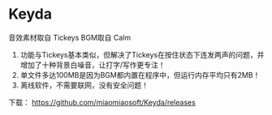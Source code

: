 # Keyda

音效素材取自 Tickeys
BGM取自 Calm


1. 功能与Tickeys基本类似，但解决了Tickeys在按住状态下连发两声的问题，并增加了十种背景白噪音，让打字/写作更专注！
2. 单文件多达100MB是因为BGM都内置在程序中，但运行内存平均只有2MB！
3. 离线软件，不需要联网，没有安全问题！

下载：
https://github.com/miaomiaosoft/Keyda/releases
